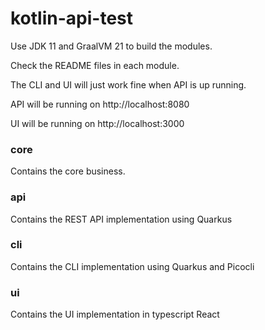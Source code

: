 # kotlin-api-test

Use JDK 11 and GraalVM 21 to build the modules.

Check the README files in each module.

The CLI and UI will just work fine when API is up running.

API will be running on http://localhost:8080

UI will be running on http://localhost:3000

### core
Contains the core business.

### api
Contains the REST API implementation using Quarkus

### cli
Contains the CLI implementation using Quarkus and Picocli

### ui
Contains the UI implementation in typescript React
